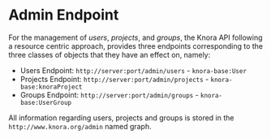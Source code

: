 <!---
Copyright © 2015-2021 the contributors (see Contributors.md).

This file is part of Knora.

Knora is free software: you can redistribute it and/or modify
it under the terms of the GNU Affero General Public License as published
by the Free Software Foundation, either version 3 of the License, or
(at your option) any later version.

Knora is distributed in the hope that it will be useful,
but WITHOUT ANY WARRANTY; without even the implied warranty of
MERCHANTABILITY or FITNESS FOR A PARTICULAR PURPOSE.  See the
GNU Affero General Public License for more details.

You should have received a copy of the GNU Affero General Public
License along with Knora.  If not, see <http://www.gnu.org/licenses/.
-->

# Admin Endpoint

For the management of *users*, *projects*, and *groups*, the Knora API
following a resource centric approach, provides three endpoints
corresponding to the three classes of objects that they have an effect
on, namely:

  - Users Endpoint: `http://server:port/admin/users` - `knora-base:User`
  - Projects Endpoint: `http://server:port/admin/projects` -
    `knora-base:knoraProject`
  - Groups Endpoint: `http://server:port/admin/groups` -
    `knora-base:UserGroup`

All information regarding users, projects and groups is stored in the
`http://www.knora.org/admin` named graph.

